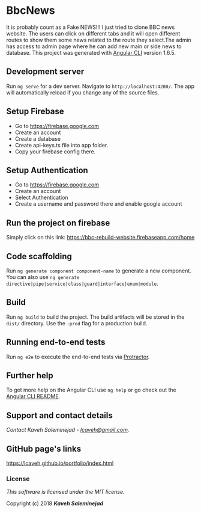 # BbcNews
It is probably count as a Fake NEWS!!! I just tried to clone BBC news website. The users can click on different tabs and it will open different routes to show them some news related to the route they select.The admin has access to admin page where he can add new main or side news to database.
This project was generated with [Angular CLI](https://github.com/angular/angular-cli) version 1.6.5.

## Development server

Run `ng serve` for a dev server. Navigate to `http://localhost:4200/`. The app will automatically reload if you change any of the source files.

## Setup Firebase
- Go to https://firebase.google.com
- Create an account
- Create a database
- Create api-keys.ts file into app folder.
- Copy your firebase config there.

## Setup Authentication
- Go to https://firebase.google.com
- Create an account
- Select Authentication
- Create a username and password there and enable google account

## Run the project on firebase
Simply click on this link:
https://bbc-rebuild-website.firebaseapp.com/home

## Code scaffolding

Run `ng generate component component-name` to generate a new component. You can also use `ng generate directive|pipe|service|class|guard|interface|enum|module`.

## Build

Run `ng build` to build the project. The build artifacts will be stored in the `dist/` directory. Use the `-prod` flag for a production build.


## Running end-to-end tests

Run `ng e2e` to execute the end-to-end tests via [Protractor](http://www.protractortest.org/).

## Further help

To get more help on the Angular CLI use `ng help` or go check out the [Angular CLI README](https://github.com/angular/angular-cli/blob/master/README.md).

## Support and contact details

_Contact Kaveh Saleminejad - lcaveh@gmail.com._

## GitHub page's links

https://lcaveh.github.io/portfolio/index.html

### License

*This software is licensed under the MIT license.*

Copyright (c) 2018 **_Kaveh Saleminejad_**
